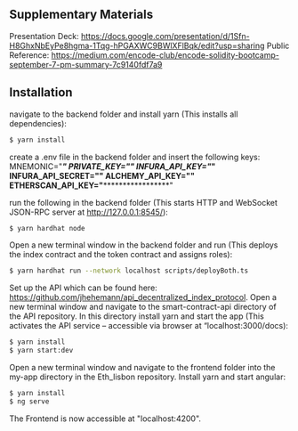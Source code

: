 ## Supplementary Materials

Presentation Deck: https://docs.google.com/presentation/d/1Sfn-H8GhxNbEyPe8hgma-1Tqg-hPGAXWC9BWlXFlBqk/edit?usp=sharing
Public Reference: https://medium.com/encode-club/encode-solidity-bootcamp-september-7-pm-summary-7c9140fdf7a9

## Installation

navigate to the backend folder and install yarn (This installs all dependencies):

```bash
$ yarn install
```
create a .env file in the backend folder and insert the following keys:
MNEMONIC="*********************"
PRIVATE_KEY="****************"
INFURA_API_KEY="*************"
INFURA_API_SECRET="**************"
ALCHEMY_API_KEY="******************"
ETHERSCAN_API_KEY="*********************"

run the following in the backend folder (This starts HTTP and WebSocket JSON-RPC server at http://127.0.0.1:8545/):

```bash
$ yarn hardhat node 
```

Open a new terminal window in the backend folder and run (This deploys the index contract and the token contract and assigns roles):

```bash
$ yarn hardhat run --network localhost scripts/deployBoth.ts
```

Set up the API which can be found here: https://github.com/jhehemann/api_decentralized_index_protocol.
Open a new terminal window and navigate to the smart-contract-api directory of the API repository. In this directory install yarn and start the app (This activates the API service – accessible via browser at “localhost:3000/docs):

```bash
$ yarn install
$ yarn start:dev
```

Open a new terminal window and navigate to the frontend folder into the my-app directory in the Eth_lisbon repository. Install yarn and start angular:

```bash
$ yarn install
$ ng serve
```

The Frontend is now accessible at "localhost:4200".



